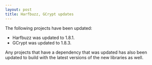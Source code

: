 ```yaml
---
layout: post
title: Harfbuzz, GCrypt updates
---
```


The following projects have been updated:
* Harfbuzz was updated to 1.8.1.
* GCrypt was updated to 1.8.3.

Any projects that have a dependency that was updated has also been updated to build with the latest versions of the new libraries as well.